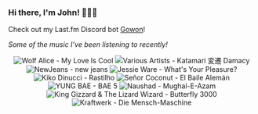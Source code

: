### Hi there, I'm John! 🏄🏻‍♂️

Check out my Last.fm Discord bot [Gowon](http://gowon.ca)!

_Some of the music I've been listening to recently!_


<!-- lastfm -->
<p align="center"><img src="https://lastfm.freetls.fastly.net/i/u/64s/045ea4dff9234bb4cb511d89f2c93655.jpg" title="Wolf Alice - My Love Is Cool"> <img src="https://lastfm.freetls.fastly.net/i/u/64s/91722db2622d35e287ff87963bb22655.png" title="Various Artists - Katamari 変遷 Damacy"> <img src="https://lastfm.freetls.fastly.net/i/u/64s/9e8d93ce11fdefa38e475c0a94272e8c.png" title="NewJeans - new jeans"> <img src="https://lastfm.freetls.fastly.net/i/u/64s/1efdf5b6ba52459efb7a4a3f60b0d2a8.jpg" title="Jessie Ware - What's Your Pleasure?"> <img src="https://lastfm.freetls.fastly.net/i/u/64s/1dc3e799d0d2a1dd97cfe4ba81327bce.jpg" title="Kiko Dinucci - Rastilho"> <img src="https://lastfm.freetls.fastly.net/i/u/64s/a154f21ce079bb062ffcdeea73d0a2f0.jpg" title="Señor Coconut - El Baile Alemán"> <img src="https://lastfm.freetls.fastly.net/i/u/64s/12c4e87f0edd9c33ad0c015b2d057d28.jpg" title="YUNG BAE - BAE 5"> <img src="https://lastfm.freetls.fastly.net/i/u/64s/241cb06b18c84451b94edb3116cfa89a.jpg" title="Naushad - Mughal-E-Azam"> <img src="https://lastfm.freetls.fastly.net/i/u/64s/0d0355c5b67c42a7be557485eaceae07.jpg" title="King Gizzard & The Lizard Wizard - Butterfly 3000"> <img src="https://lastfm.freetls.fastly.net/i/u/64s/97d4eb2dc5174af38b35ac6ae575d62d.png" title="Kraftwerk - Die Mensch-Maschine"> </p>
